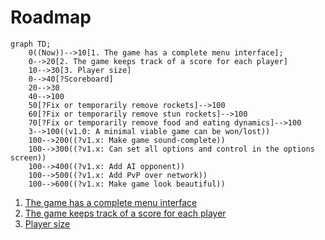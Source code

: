 # Roadmap

```mermaid
graph TD;
    0((Now))-->10[1. The game has a complete menu interface];
    0-->20[2. The game keeps track of a score for each player]
    10-->30[3. Player size]
    0-->40[?Scoreboard]
    20-->30
    40-->100
    50[?Fix or temporarily remove rockets]-->100
    60[?Fix or temporarily remove stun rockets]-->100
    70[?Fix or temporarily remove food and eating dynamics]-->100
    3-->100((v1.0: A minimal viable game can be won/lost))
    100-->200((?v1.x: Make game sound-complete))
    100-->300((?v1.x: Can set all options and control in the options screen))
    100-->400((?v1.x: Add AI opponent))
    100-->500((?v1.x: Add PvP over network))
    100-->600((?v1.x: Make game look beautiful))
```

 1. [The game has a complete menu interface](https://github.com/tresinformal/game/milestone/1)
 2. [The game keeps track of a score for each player](https://github.com/tresinformal/game/milestone/2)
 3. [Player size](https://github.com/tresinformal/game/milestone/3)

